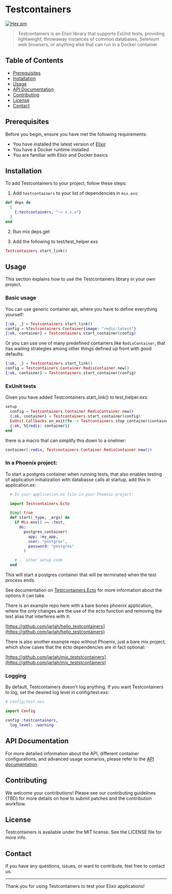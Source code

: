 # Testcontainers

[![Hex.pm](https://img.shields.io/hexpm/v/testcontainers.svg)](https://hex.pm/packages/testcontainers)

> Testcontainers is an Elixir library that supports ExUnit tests, providing lightweight, throwaway instances of common databases, Selenium web browsers, or anything else that can run in a Docker container.

## Table of Contents
- [Prerequisites](#prerequisites)
- [Installation](#installation)
- [Usage](#usage)
- [API Documentation](#api-documentation)
- [Contributing](#contributing)
- [License](#license)
- [Contact](#contact)

## Prerequisites

Before you begin, ensure you have met the following requirements:
- You have installed the latest version of [Elixir](https://elixir-lang.org/install.html)
- You have a Docker runtime installed
- You are familiar with Elixir and Docker basics

## Installation

To add Testcontainers to your project, follow these steps:

1. Add `testcontainers` to your list of dependencies in `mix.exs`:

```elixir
def deps do
  [
    {:testcontainers, "~> x.x.x"}
  ]
end
```

2. Run mix deps.get

3. Add the following to test/test_helper.exs

```elixir
Testcontainers.start_link()
```

## Usage

This section explains how to use the Testcontainers library in your own project.

### Basic usage

You can use generic container api, where you have to define everything yourself:

```elixir
{:ok, _} = Testcontainers.start_link()
config = %Testcontainers.Container{image: "redis:latest"}
{:ok, container} = Testcontainers.start_container(config)
```

Or you can use one of many predefined containers like `RedisContainer`, that has waiting strategies among other things defined up front with good defaults:

```elixir
{:ok, _} = Testcontainers.start_link()
config = Testcontainers.Container.RedisContainer.new()
{:ok, container} = Testcontainers.start_container(config)
```

### ExUnit tests

Given you have added Testcontainers.start_link() to test_helper.exs:

```elixir
setup 
  config = Testcontainers.Container.RedisContainer.new()
  {:ok, container} = Testcontainers.start_container(config)
  ExUnit.Callbacks.on_exit(fn -> Testcontainers.stop_container(container.container_id) end)
  {:ok, %{redis: container}}
end
```

there is a macro that can simplify this down to a oneliner:

```elixir
container(:redis, Testcontainers.Container.RedisContainer.new())
```

### In a Phoenix project:

To start a postgres container when running tests, that also enables testing of application initialization with databasse calls at startup, add this in application.ex:

```elixir
  # In your application.ex file in your Phoenix project:

  import Testcontainers.Ecto

  @impl true
  def start(_type, _args) do
    if Mix.env() == :test,
      do:
        postgres_container(
          app: :my_app,
          user: "postgres",
          password: "postgres"
        )

    # .. other setup code
  end
```

This will start a postgres container that will be terminated when the test process ends.

See documentation on [Testcontainers.Ecto](https://hexdocs.pm/testcontainers/Testcontainers.Ecto.html) for more information about the options it can take.

There is an example repo here with a bare bones phoenix application, where the only changes are the use of the ecto function and removing the test alias that interferes with it:

[https://github.com/jarlah/hello_testcontainers](https://github.com/jarlah/hello_testcontainers)

There is also another example repo without Phoenix, just a bare mix project, which show cases that the ecto dependencies are in fact optional:

[https://github.com/jarlah/mix_teststcontainers](https://github.com/jarlah/mix_teststcontainers)

### Logging

By default, Testcontainers doesn't log anything. If you want Testcontainers to log, set the desired log level in config/test.exs:

```elixir
# config/test.exs

import Config 

config :testcontainers,
  log_level: :warning
```

## API Documentation

For more detailed information about the API, different container configurations, and advanced usage scenarios, please refer to the [API documentation](https://hexdocs.pm/testcontainers/api-reference.html).

## Contributing

We welcome your contributions! Please see our contributing guidelines (TBD) for more details on how to submit patches and the contribution workflow.

## License

Testcontainers is available under the MIT license. See the LICENSE file for more info.

## Contact

If you have any questions, issues, or want to contribute, feel free to contact us.

---

Thank you for using Testcontainers to test your Elixir applications!
